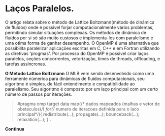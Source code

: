 # Laços Paralelos.

O artigo relata sobre o método de Lattice Boltzmann(método de dinâmica de fluídos) onde é possivel forjar computacionalmente vários problemas, permitindo simular situações complexas. Os métodos de dinâmica de fluídos por si só são muito custosos e implementa-los com paralelismo é uma otima forma de ganhar desempenho. O OpenMP é uma alternativa que possibilita paralelizar aplicações escritas em C, C++ e em Fortran utilizando as diretivas 'progmas'. Por processo do OpenMP é possivel criar laços paralelos, seções concorrentes, vetorização, times de threads, offloading, e tarefas assíncronas.

**O Método Lattice Boltzmann**
O MLB vem sendo desenvolvido como uma ferramente númerica para dinâmicas de fluídos computacionais, seu algoritmo é simples, de fácil entendimento e compatibilidade ao paralelismo. Seu algoritmo é composto por um laço principal com um certo número de passos por iterações.

> #pragma omp target data map(/* dados mapeados (malhas e vetor de obstaculos)*/)
for(/* numero de iteracoes definida para o laco principal*/){
redistribute(...);
propagate(...);
bounceback(...);
relaxation(...);
} .

**Continua**
